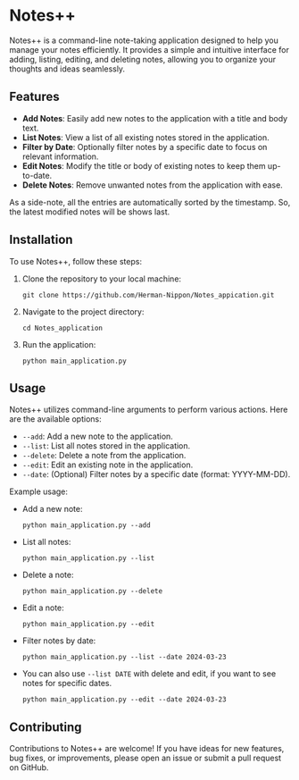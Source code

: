 # Notes++

Notes++ is a command-line note-taking application designed to help you manage your notes efficiently. It provides a simple and intuitive interface for adding, listing, editing, and deleting notes, allowing you to organize your thoughts and ideas seamlessly.

## Features

- **Add Notes**: Easily add new notes to the application with a title and body text.
- **List Notes**: View a list of all existing notes stored in the application.
- **Filter by Date**: Optionally filter notes by a specific date to focus on relevant information.
- **Edit Notes**: Modify the title or body of existing notes to keep them up-to-date.
- **Delete Notes**: Remove unwanted notes from the application with ease.

As a side-note, all the entries are automatically sorted by the timestamp. So, the latest modified notes will be shows last. 

## Installation

To use Notes++, follow these steps:

1. Clone the repository to your local machine:

   ```
   git clone https://github.com/Herman-Nippon/Notes_appication.git
   ```

2. Navigate to the project directory:

   ```
   cd Notes_application
   ```

3. Run the application:

   ```
   python main_application.py
   ```

## Usage

Notes++ utilizes command-line arguments to perform various actions. Here are the available options:

- `--add`: Add a new note to the application.
- `--list`: List all notes stored in the application.
- `--delete`: Delete a note from the application.
- `--edit`: Edit an existing note in the application.
- `--date`: (Optional) Filter notes by a specific date (format: YYYY-MM-DD).

Example usage:

- Add a new note:

  ```
  python main_application.py --add
  ```

- List all notes:

  ```
  python main_application.py --list
  ```

- Delete a note:

  ```
  python main_application.py --delete
  ```

- Edit a note:

  ```
  python main_application.py --edit
  ```

- Filter notes by date:

  ```
  python main_application.py --list --date 2024-03-23
  ```
  
- You can also use `--list DATE` with delete and edit, if you want to see notes for specific dates.

  ```
  python main_application.py --edit --date 2024-03-23
  ```

## Contributing

Contributions to Notes++ are welcome! If you have ideas for new features, bug fixes, or improvements, please open an issue or submit a pull request on GitHub.

